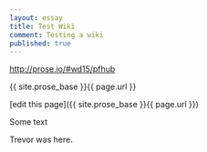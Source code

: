 ```yaml
---
layout: essay
title: Test Wiki
comment: Testing a wiki
published: true
---
```


http://prose.io/#wd15/pfhub

{{ site.prose_base }}{{ page.url }}

[edit this page]({{ site.prose_base }}{{ page.url }})

Some text

Trevor was here.
